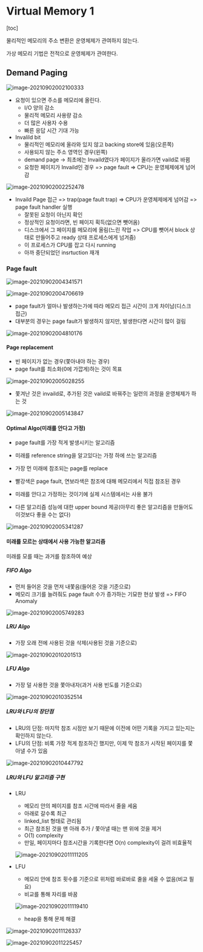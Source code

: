 # Virtual Memory 1

[toc]

물리적인 메모리의 주소 변환은 운영체제가 관여하지 않는다.

가상 메모리 기법은 전적으로 운영체제가 관여한다.



## Demand Paging

![image-20210902002100333](assets/01/image-20210902002100333.png)

- 요청이 있으면 주소를 메모리에 올린다.
  - I/O 양의 감소
  - 물리적 메모리 사용량 감소
  - 더 많은 사용자 수용
  - 빠른 응답 시간 기대 가능
- Invalild bit
  - 물리적인 메모리에 올라와 있지 않고 backing store에 있음(오른쪽)
  - 사용되지 않는 주소 영역인 경우(왼쪽)
  - demand page -> 최초에는 Invaild였다가 페이지가 올라가면 vaild로 바뀜
  - 요청한 페이지가 Invaild인 경우 => page fault => CPU는 운영체제에게 넘어감

![image-20210902002252478](assets/01/image-20210902002252478.png)

- Invaild Page 접근 => trap(page fault trap) => CPU가 운영체제에게 넘어감 => page fault handler  실행
  - 잘못된 요청이 아닌지 확인
  - 정상적인 요청이라면, 빈 페이지 획득(없으면 뺏어옴)
  - 디스크에서 그 페이지를 메모리에 올림(느린 작업 => CPU를 뺏어서 block 상태로 만들어주고 ready 상태 프로세스에게 넘겨줌)
  - 이 프로세스가 CPU를 잡고 다시 running
  - 아까 중단되었던 insrtuction 재개



### Page fault

![image-20210902004341571](assets/01/image-20210902004341571.png)

![image-20210902004706619](assets/01/image-20210902004706619.png)

- page fault가 얼마나 발생하는가에 따라 메모리 접근 시간이 크게 차이남(디스크 접근)
- 대부분의 경우는 page fault가 발생하지 않지만, 발생한다면 시간이 많이 걸림

![image-20210902004810176](assets/01/image-20210902004810176.png)



#### Page replacement

- 빈 페이지가 없는 경우(쫓아내야 하는 경우)
- page fault를 최소화(0에 가깝게)하는 것이 목표

![image-20210902005028255](assets/01/image-20210902005028255.png)

- 쫓겨난 것은 invaild로, 추가된 것은 vaild로 바꿔주는 일련의 과정을 운영체제가 하는 것

![image-20210902005143847](assets/01/image-20210902005143847.png)



#### Optimal Algo(미래를 안다고 가정)

- page fault를 가장 적게 발생시키는 알고리즘
- 미래를 reference string을 알고있다는 가정 하에 쓰는 알고리즘
- 가장 먼 미래에 참조되는 page를 replace
- 빨강색은 page fault, 연보라색은 참조에 대해 메모리에서 직접 참조된 경우
- 미래를 안다고 가정하는 것이기에 실제 시스템에서는 사용 불가

- 다른 알고리즘 성능에 대한 upper bound 제공(아무리 좋은 알고리즘을 만들어도 이것보다 좋을 수는 없다)

![image-20210902005341287](assets/01/image-20210902005341287.png)



#### 미래를 모르는 상태에서 사용 가능한 알고리즘

미래를 모를 때는 과거를 참조하여 예상



##### FIFO Algo

- 먼저 들어온 것을 먼저 내쫓음(들어온 것을 기준으로)
- 메모리 크기를 늘려줘도 page fault 수가 증가하는 기묘한 현상 발생 => FIFO Anomaly

![image-20210902005749283](assets/01/image-20210902005749283.png)



##### LRU Algo

- 가장 오래 전에 사용된 것을 삭제(사용된 것을 기준으로)

![image-20210902010201513](assets/01/image-20210902010201513.png)



##### LFU Algo

- 가장 덜 사용한 것을 쫓아내자(과거 사용 빈도를 기준으로)

![image-20210902010352514](assets/01/image-20210902010352514.png)



##### LRU와 LFU의 장단점

- LRU의 단점: 마지막 참조 시점만 보기 때문에 이전에 어떤 기록을 가지고 있는지는 확인하지 않는다.
- LFU의 단점: 비록 가장 적게 참조하긴 했지만, 이제 막 참조가 시작된 페이지를 쫓아낼 수가 있음

![image-20210902010447792](assets/01/image-20210902010447792.png)



##### LRU와 LFU 알고리즘 구현

- LRU
  - 메모리 안의 페이지를 참조 시간에 따라서 줄을 세움
  - 아래로 갈수록 최근
  - linked_list 형태로 관리됨
  - 최근 참조된 것을 맨 아래 추가 / 쫓아낼 때는 맨 위에 것을 제거
  - O(1) complexity
  - 만일, 페이지마다 참조시간을 기록한다면 O(n) complexity이 걸려 비효율적

  ![image-20210902011111205](assets/01/image-20210902011111205.png)

- LFU

  - 메모리 안에 참조 횟수를 기준으로 위처럼 바로바로 줄을 세울 수 없음(비교 필요)
  - 비교를 통해 자리를 바꿈

  ![image-20210902011119410](assets/01/image-20210902011119410.png)
  - heap을 통해 문제 해결

![image-20210902011126337](assets/01/image-20210902011126337.png)

![image-20210902011225457](assets/01/image-20210902011225457.png)
